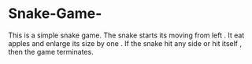 # Snake-Game-
This is a simple snake game. 
The snake starts its moving from left . It eat apples and enlarge its size by one . If the snake hit any side or hit itself , then the game terminates.
